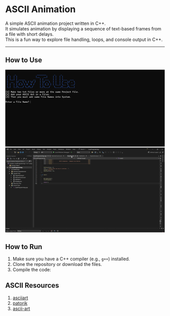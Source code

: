 ﻿# ASCII Animation

A simple ASCII animation project written in C++.  
It simulates animation by displaying a sequence of text-based frames from a file with short delays.  
This is a fun way to explore file handling, loops, and console output in C++.

---

## How to Use

  <img src="Images/HowToUse.png" alt="Welcome" width="650"/>
  <br/>
  <img src="Images/GifExplaneProjectCMD.gif" alt="Gif" width="650"/>

## How to Run

1. Make sure you have a C++ compiler (e.g., `g++`) installed.
2. Clone the repository or download the files.
3. Compile the code:

## ASCII Resources

1. <a href="https://www.asciiart.eu/" target="_blank">asciiart</a>
2. <a href="https://patorjk.com/software/taag/" target="_blanck">patorjk</a>
3. <a href="http://www.ascii-art.de/" target="_blanck">ascii-art</a>

